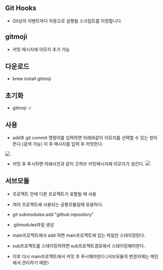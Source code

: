 ## Git Hooks
- Git상의 이벤트마다 자동으로 실행될 스크립트를 지정합니다.

## gitmoji
- 커밋 메시지에 이모지 추가 가능

## 다운로드
- brew install gitmoji

## 초기화

- gitmoji -i

## 사용
- add후 git commit 명렁어를 입력하면 아래와같이 이모지를 선택할 수 있는 창이 뜬다.(검색 가능) 이 후 메시지를 입력 후 커밋한다.

![](https://velog.velcdn.com/images/leeseonseonje/post/c4e98771-7b7b-4d14-bc84-63477fc63b23/image.png)

- 커밋 후 푸시하면 아래사진과 같이 깃허브 커밋메시지에 이모지가 생긴다.
  ![](https://velog.velcdn.com/images/leeseonseonje/post/5b8811a5-31bf-4f99-82b0-5e48b9423939/image.png)

## 서브모듈
- 프로젝트 안에 다른 프로젝트가 포함될 때 사용

- 여러 프로젝트에 사용되는 공통모듈일때 유용하다.

- git submodulea add "github repository"

- .gitmodules파일 생성

- main프로젝트에서 add 하면 main프로젝트에 있는 파일만 스테이징된다.

- sub프로젝트를 스테이징하려면 sub프로젝트경로에서 스테이징해야한다.

- 이후 다시 main프로젝트에서 커밋 후 푸시해야한다.(서브모듈의 변경자체는 메인에서 관리하기 때문)